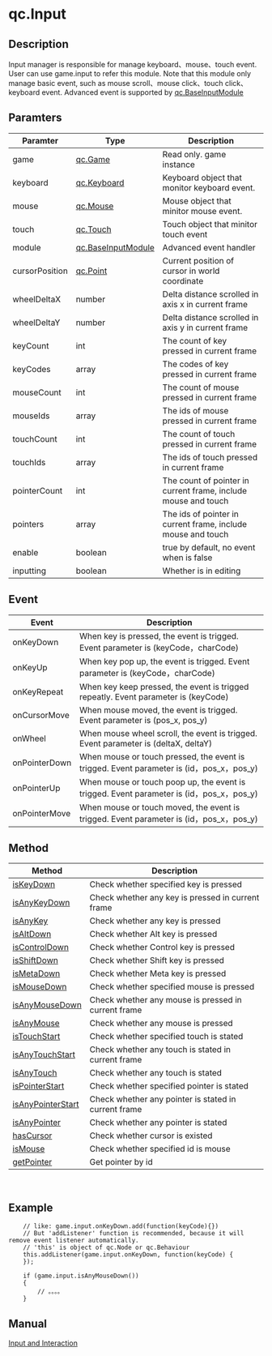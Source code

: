 # qc.Input

## Description
Input manager is responsible for manage keyboard、mouse、touch event. User can use game.input to refer this module.
Note that this module only manage basic event, such as mouse scroll、mouse click、touch click、keyboard event.
Advanced event is supported by [qc.BaseInputModule](../input/BaseInputModule.md)

## Paramters
| Paramter | Type | Description |
| ------------- |-------------|-------------|
| game | [qc.Game](../game/README.md) | Read only. game instance |
| keyboard | [qc.Keyboard](../input/Keyboard.md) | Keyboard object that monitor keyboard event. |
| mouse | [qc.Mouse](../input/Mouse.md) |  Mouse object that minitor mouse event. |
| touch | [qc.Touch](../input/Touch.md) | Touch object that minitor touch event |
| module | [qc.BaseInputModule](../input/BaseInputModule.md) | Advanced event handler |
| cursorPosition | [qc.Point](../input/Point.md) |  Current position of cursor in world coordinate|
| wheelDeltaX | number | Delta distance scrolled in axis x in current frame |
| wheelDeltaY | number | Delta distance scrolled in axis y in current frame |
| keyCount | int | The count of key pressed in current frame |
| keyCodes | array | The codes of key pressed in current frame |
| mouseCount | int |  The count of mouse pressed in current frame |
| mouseIds | array |  The ids of mouse pressed in current frame  |
| touchCount | int |  The count of touch pressed in current frame |
| touchIds | array | The ids of touch pressed in current frame |
| pointerCount | int | The count of pointer in current frame, include mouse and touch |
| pointers | array | The ids of pointer in current frame, include mouse and touch |
| enable | boolean | true by default, no event when is false |
| inputting | boolean | Whether is in editing |

## Event
| Event | Description |
| ------------- |-------------|
| onKeyDown | When key is pressed, the event is trigged. Event parameter is (keyCode，charCode) |
| onKeyUp | When key pop up, the event is trigged. Event parameter is (keyCode，charCode) |
| onKeyRepeat | When key keep pressed, the event is trigged repeatly. Event parameter is (keyCode) |
| onCursorMove | When mouse moved, the event is trigged. Event parameter is (pos_x, pos_y) |
| onWheel | When mouse wheel scroll, the event is trigged. Event parameter is (deltaX, deltaY)|
| onPointerDown | When mouse or touch pressed, the event is trigged. Event parameter is (id，pos_x，pos_y)|
| onPointerUp | When mouse or touch poop up, the event is trigged. Event parameter is (id，pos_x，pos_y)|
| onPointerMove | When mouse or touch moved, the event is trigged. Event parameter is (id，pos_x，pos_y) |

## Method
| Method | Description |
| ------------- |-------------|
| [isKeyDown](../input/Input_isKeyDown.md) | Check whether specified key is pressed |
| [isAnyKeyDown](../input/Input_isAnyKeyDown.md) | Check whether any key is pressed in current frame |
| [isAnyKey](../input/Input_isAnyKey.md) | Check whether any key is pressed |
| [isAltDown](../input/Input_isAltDown.md) |Check whether Alt key is pressed |
| [isControlDown](../input/Input_isControlDown.md) |Check whether Control key is pressed |
| [isShiftDown](../input/Input_isShiftDown.md) |Check whether Shift key is pressed |
| [isMetaDown](../input/Input_isMetaDown.md) |Check whether Meta key is pressed |
| [isMouseDown](../input/Input_isMouseDown.md) | Check whether specified mouse is pressed |
| [isAnyMouseDown](../input/Input_isAnyMouseDown.md) | Check whether any mouse is pressed in current frame |
| [isAnyMouse](../input/Input_isAnyMouse.md) | Check whether any mouse is pressed |
| [isTouchStart](../input/Input_isTouchStart.md) | Check whether specified touch is stated |
| [isAnyTouchStart](../input/Input_isAnyTouchStart.md) | Check whether any touch is stated in current frame |
| [isAnyTouch](../input/Input_isAnyTouch.md) | Check whether any touch is stated |
| [isPointerStart](../input/Input_isPointerStart.md) | Check whether specified pointer is stated |
| [isAnyPointerStart](../input/Input_isAnyPointerStart.md) | Check whether any pointer is stated in current frame |
| [isAnyPointer](../input/Input_isAnyPointer.md) | Check whether any pointer is stated |
| [hasCursor](../input/Input_hasCursor.md) | Check whether cursor is existed |
| [isMouse](../input/Input_isMouse.md) | Check whether specified id is mouse |
| [getPointer](../input/Input_getPointer.md) | Get pointer by id |
  
## Example
````
    // like: game.input.onKeyDown.add(function(keyCode){})
    // But 'addListener' function is recommended, because it will remove event listener automatically. 
    // 'this' is object of qc.Node or qc.Behaviour
    this.addListener(game.input.onKeyDown, function(keyCode) {
    });

    if (game.input.isAnyMouseDown())
    {
        // 。。。。
    }

````

## Manual
[Input and Interaction](http://docs.qiciengine.com/manual/Input/index.html)
